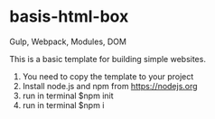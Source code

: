 # basis-html-box
Gulp, Webpack, Modules, DOM

This is a basic template for building simple websites.

1. You need to copy the template to your project
2. Install node.js and npm from https://nodejs.org
3. run in terminal $npm init
4. run in terminal $npm i

